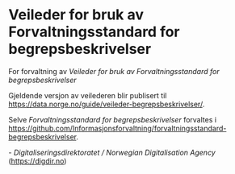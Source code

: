 # Veileder for bruk av Forvaltningsstandard for begrepsbeskrivelser

For forvaltning av _Veileder for bruk av Forvaltningsstandard for begrepsbeskrivelser_

Gjeldende versjon av veilederen blir publisert til https://data.norge.no/guide/veileder-begrepsbeskrivelser/.

Selve _Forvaltningsstandard for begrepsbeskrivelser_ forvaltes i https://github.com/Informasjonsforvaltning/forvaltningsstandard-begrepsbeskrivelser.


\- _Digitaliseringsdirektoratet / Norwegian Digitalisation Agency_ (https://digdir.no)
